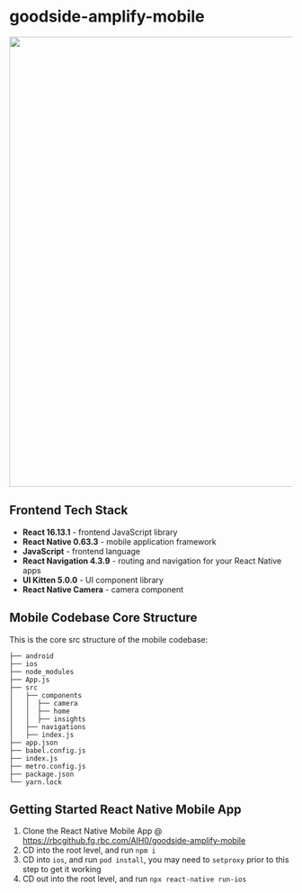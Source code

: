 # goodside-amplify-mobile

<img src="https://rbcgithub.fg.rbc.com/AIH0/amp2021-team4/blob/master/images/Screen%20Shot%202021-08-05%20at%201.00.16%20PM.png" width="800"/>

## Frontend Tech Stack
- **React 16.13.1** - frontend JavaScript library 
- **React Native 0.63.3** - mobile application framework 
- **JavaScript** - frontend language 
- **React Navigation 4.3.9** - routing and navigation for your React Native apps 
- **UI Kitten 5.0.0** - UI component library
- **React Native Camera** - camera component

## Mobile Codebase Core Structure
This is the core src structure of the mobile codebase:
```
├── android
├── ios
├── node_modules
├── App.js
├── src
│   ├── components
│   │  ├── camera
│   │  ├── home
│   │  ├── insights
│   ├── navigations
│   ├── index.js
├── app.json
├── babel.config.js
├── index.js
├── metro.config.js
├── package.json
└── yarn.lock
```

## Getting Started React Native Mobile App
1. Clone the React Native Mobile App @ https://rbcgithub.fg.rbc.com/AIH0/goodside-amplify-mobile <br/>
2. CD into the root level, and run `npm i` <br/>
3. CD into `ios`, and run `pod install`, you may need to `setproxy` prior to this step to get it working <br/>
4. CD out into the root level, and run `npx react-native run-ios` <br/> <br/>
